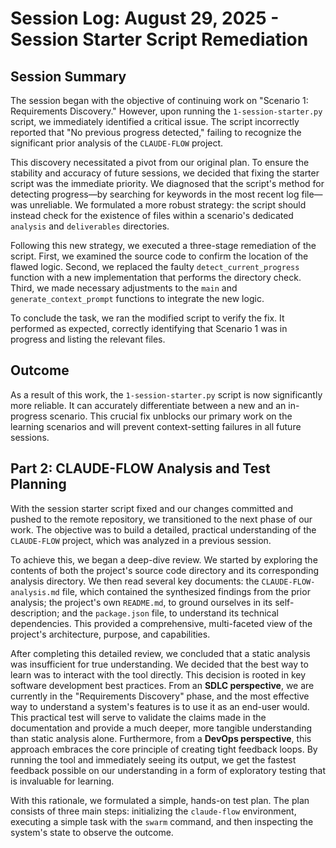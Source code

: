 # Session Log: August 29, 2025 - Session Starter Script Remediation

## Session Summary

The session began with the objective of continuing work on "Scenario 1: Requirements Discovery." However, upon running the `1-session-starter.py` script, we immediately identified a critical issue. The script incorrectly reported that "No previous progress detected," failing to recognize the significant prior analysis of the `CLAUDE-FLOW` project.

This discovery necessitated a pivot from our original plan. To ensure the stability and accuracy of future sessions, we decided that fixing the starter script was the immediate priority. We diagnosed that the script's method for detecting progress—by searching for keywords in the most recent log file—was unreliable. We formulated a more robust strategy: the script should instead check for the existence of files within a scenario's dedicated `analysis` and `deliverables` directories.

Following this new strategy, we executed a three-stage remediation of the script. First, we examined the source code to confirm the location of the flawed logic. Second, we replaced the faulty `detect_current_progress` function with a new implementation that performs the directory check. Third, we made necessary adjustments to the `main` and `generate_context_prompt` functions to integrate the new logic.

To conclude the task, we ran the modified script to verify the fix. It performed as expected, correctly identifying that Scenario 1 was in progress and listing the relevant files.

## Outcome

As a result of this work, the `1-session-starter.py` script is now significantly more reliable. It can accurately differentiate between a new and an in-progress scenario. This crucial fix unblocks our primary work on the learning scenarios and will prevent context-setting failures in all future sessions.

## Part 2: CLAUDE-FLOW Analysis and Test Planning

With the session starter script fixed and our changes committed and pushed to the remote repository, we transitioned to the next phase of our work. The objective was to build a detailed, practical understanding of the `CLAUDE-FLOW` project, which was analyzed in a previous session.

To achieve this, we began a deep-dive review. We started by exploring the contents of both the project's source code directory and its corresponding analysis directory. We then read several key documents: the `CLAUDE-FLOW-analysis.md` file, which contained the synthesized findings from the prior analysis; the project's own `README.md`, to ground ourselves in its self-description; and the `package.json` file, to understand its technical dependencies. This provided a comprehensive, multi-faceted view of the project's architecture, purpose, and capabilities.

After completing this detailed review, we concluded that a static analysis was insufficient for true understanding. We decided that the best way to learn was to interact with the tool directly. This decision is rooted in key software development best practices. From an **SDLC perspective**, we are currently in the "Requirements Discovery" phase, and the most effective way to understand a system's features is to use it as an end-user would. This practical test will serve to validate the claims made in the documentation and provide a much deeper, more tangible understanding than static analysis alone. Furthermore, from a **DevOps perspective**, this approach embraces the core principle of creating tight feedback loops. By running the tool and immediately seeing its output, we get the fastest feedback possible on our understanding in a form of exploratory testing that is invaluable for learning.

With this rationale, we formulated a simple, hands-on test plan. The plan consists of three main steps: initializing the `claude-flow` environment, executing a simple task with the `swarm` command, and then inspecting the system's state to observe the outcome.
